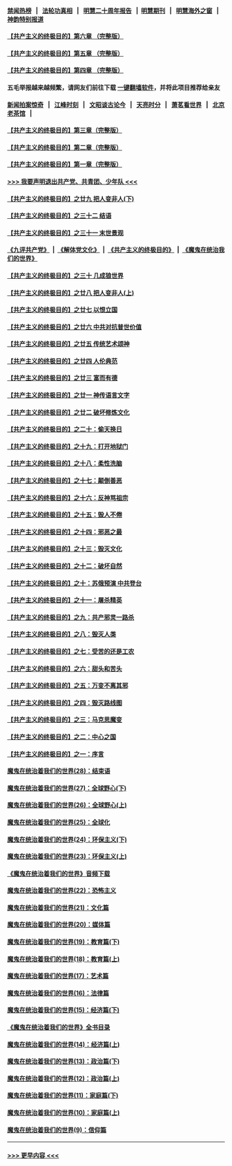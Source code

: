 #### [禁闻热榜](热点新闻.md?=0)  &nbsp;&nbsp;|&nbsp;&nbsp; [法轮功真相](https://github.com/gfw-breaker/truth/blob/master/README.md?=0) &nbsp;&nbsp;|&nbsp;&nbsp; [明慧二十周年报告](https://github.com/gfw-breaker/mh-reports/blob/master/README.md?=0) &nbsp;&nbsp;|&nbsp;&nbsp;[明慧期刊](https://github.com/gfw-breaker/mh-qikan) &nbsp;&nbsp;|&nbsp;&nbsp; [明慧海外之窗](https://github.com/gfw-breaker/mh-news/blob/master/README.md?=0) &nbsp;&nbsp;|&nbsp;&nbsp; [神韵特别报道](https://github.com/gfw-breaker/mh-news/blob/master/shenyun.md?=0)
#### [【共产主义的终极目的】第六章 （完整版）](../pages/nsc422/n11428913.md?t=03081032) 
#### [【共产主义的终极目的】第五章 （完整版）](../pages/nsc422/n11428912.md?t=03081032) 
#### [【共产主义的终极目的】第四章 （完整版）](../pages/nsc422/n11428907.md?t=03081032) 
#### 五毛举报越来越频繁，请网友们前往下载 [一键翻墙软件](https://github.com/gfw-breaker/ssr-accounts)，并将此项目推荐给亲友
#### [新闻拍案惊奇](https://github.com/gfw-breaker/banned-news/blob/master/pages/link4.md) &nbsp;&nbsp;|&nbsp;&nbsp; [江峰时刻](https://github.com/gfw-breaker/banned-news/blob/master/pages/link4.md) &nbsp;&nbsp;|&nbsp;&nbsp; [文昭谈古论今](https://github.com/gfw-breaker/banned-news/blob/master/pages/link4.md) &nbsp;&nbsp;|&nbsp;&nbsp; [天亮时分](https://github.com/gfw-breaker/banned-news/blob/master/pages/link4.md) &nbsp;&nbsp;|&nbsp;&nbsp; [萧茗看世界](https://github.com/gfw-breaker/banned-news/blob/master/pages/link4.md) &nbsp;&nbsp;|&nbsp;&nbsp; [北京老茶馆](https://github.com/gfw-breaker/banned-news/blob/master/pages/link4.md) &nbsp;&nbsp;|&nbsp;&nbsp; 
#### [【共产主义的终极目的】第三章（完整版）](../pages/nsc422/n11428848.md?t=03081032) 
#### [【共产主义的终极目的】第二章（完整版）](../pages/nsc422/n11428831.md?t=03081032) 
#### [【共产主义的终极目的】第一章（完整版）](../pages/nsc422/n11417651.md?t=03081032) 
#### [>>> 我要声明退出共产党、共青团、少年队 <<<](https://github.com/begood0513/goodnews/blob/master/quit/letter.md) 
#### [【共产主义的终极目的】之廿九 把人变非人(下)](../pages/nsc422/n11344140.md?t=03081032) 
#### [【共产主义的终极目的】之三十二 结语](../pages/nsc422/n11360535.md?t=03081032) 
#### [【共产主义的终极目的】之三十一 末世景观](../pages/nsc422/n11351129.md?t=03081032) 
#### [《九评共产党》](https://github.com/begood0513/9ping.md/blob/master/README.md) &nbsp;|&nbsp; [《解体党文化》](../../../../jtdwh.md/blob/master/README.md)  &nbsp;|&nbsp; [《共产主义的终极目的》](../../../../gczydzjmd.md/blob/master/README.md) &nbsp;|&nbsp; [《魔鬼在统治我们的世界》](../../../../mgztzwmdsj.md/blob/master/README.md) 
#### [【共产主义的终极目的】之三十 几成狼世界](../pages/nsc422/n11348280.md?t=03081032) 
#### [【共产主义的终极目的】之廿八 把人变非人(上)](../pages/nsc422/n11340492.md?t=03081032) 
#### [【共产主义的终极目的】之廿七 以恨立国](../pages/nsc422/n11336944.md?t=03081032) 
#### [【共产主义的终极目的】之廿六 中共对抗普世价值](../pages/nsc422/n11324785.md?t=03081032) 
#### [【共产主义的终极目的】之廿五 传统艺术颂神](../pages/nsc422/n11296396.md?t=03081032) 
#### [【共产主义的终极目的】之廿四 人伦典范](../pages/nsc422/n11296397.md?t=03081032) 
#### [【共产主义的终极目的】之廿三 富而有德](../pages/nsc422/n11283598.md?t=03081032) 
#### [【共产主义的终极目的】之廿一 神传语言文字](../pages/nsc422/n11263265.md?t=03081032) 
#### [【共产主义的终极目的】之廿二 破坏修炼文化](../pages/nsc422/n11245728.md?t=03081032) 
#### [【共产主义的终极目的】之二十：偷天换日](../pages/nsc422/n11238846.md?t=03081032) 
#### [【共产主义的终极目的】之十九：打开地狱门](../pages/nsc422/n11206376.md?t=03081032) 
#### [【共产主义的终极目的】之十八：柔性洗脑](../pages/nsc422/n11199994.md?t=03081032) 
#### [【共产主义的终极目的】之十七：颠倒善恶](../pages/nsc422/n11179782.md?t=03081032) 
#### [【共产主义的终极目的】之十六：反神骂祖宗](../pages/nsc422/n11166798.md?t=03081032) 
#### [【共产主义的终极目的】之十五：毁人不倦](../pages/nsc422/n11166792.md?t=03081032) 
#### [【共产主义的终极目的】之十四：邪恶之最](../pages/nsc422/n11150249.md?t=03081032) 
#### [【共产主义的终极目的】之十三：毁灭文化](../pages/nsc422/n11135227.md?t=03081032) 
#### [【共产主义的终极目的】之十二：破坏自然](../pages/nsc422/n11135214.md?t=03081032) 
#### [【共产主义的终极目的】之十：苏俄预演 中共登台](../pages/nsc422/n11118424.md?t=03081032) 
#### [【共产主义的终极目的】之十一：屠杀精英](../pages/nsc422/n11118442.md?t=03081032) 
#### [【共产主义的终极目的】之九：共产邪灵一路杀](../pages/nsc422/n11114139.md?t=03081032) 
#### [【共产主义的终极目的】之八：毁灭人类](../pages/nsc422/n11108503.md?t=03081032) 
#### [【共产主义的终极目的】之七：受苦的还是工农](../pages/nsc422/n11101809.md?t=03081032) 
#### [【共产主义的终极目的】之六：甜头和苦头](../pages/nsc422/n11096971.md?t=03081032) 
#### [【共产主义的终极目的】之五：万变不离其邪](../pages/nsc422/n11091285.md?t=03081032) 
#### [【共产主义的终极目的】之四：毁灭路线图](../pages/nsc422/n11086284.md?t=03081032) 
#### [【共产主义的终极目的】之三：马克思魔变](../pages/nsc422/n11061941.md?t=03081032) 
#### [【共产主义的终极目的】之二：中心之国](../pages/nsc422/n11047728.md?t=03081032) 
#### [【共产主义的终极目的】之一：序言](../pages/nsc422/n11086077.md?t=03081032) 
#### [魔鬼在统治着我们的世界(28)：结束语](../pages/nsc422/n10936246.md?t=03081032) 
#### [魔鬼在统治着我们的世界(27)：全球野心(下)](../pages/nsc422/n10928319.md?t=03081032) 
#### [魔鬼在统治着我们的世界(26)：全球野心(上)](../pages/nsc422/n10900318.md?t=03081032) 
#### [魔鬼在统治着我们的世界(25)：全球化](../pages/nsc422/n10788205.md?t=03081032) 
#### [魔鬼在统治着我们的世界(24)：环保主义(下)](../pages/nsc422/n10695307.md?t=03081032) 
#### [魔鬼在统治着我们的世界(23)：环保主义(上)](../pages/nsc422/n10688613.md?t=03081032) 
#### [《魔鬼在统治着我们的世界》音频下载](../pages/nsc422/n10635553.md?t=03081032) 
#### [魔鬼在统治着我们的世界(22)：恐怖主义](../pages/nsc422/n10614727.md?t=03081032) 
#### [魔鬼在统治着我们的世界(21)：文化篇](../pages/nsc422/n10597706.md?t=03081032) 
#### [魔鬼在统治着我们的世界(20)：媒体篇](../pages/nsc422/n10586579.md?t=03081032) 
#### [魔鬼在统治着我们的世界(19)：教育篇(下)](../pages/nsc422/n10564808.md?t=03081032) 
#### [魔鬼在统治着我们的世界(18)：教育篇(上)](../pages/nsc422/n10526970.md?t=03081032) 
#### [魔鬼在统治着我们的世界(17)：艺术篇](../pages/nsc422/n10499093.md?t=03081032) 
#### [魔鬼在统治着我们的世界(16)：法律篇](../pages/nsc422/n10485969.md?t=03081032) 
#### [魔鬼在统治着我们的世界(15)：经济篇(下)](../pages/nsc422/n10469975.md?t=03081032) 
#### [《魔鬼在统治着我们的世界》全书目录](../pages/nsc422/n10464261.md?t=03081032) 
#### [魔鬼在统治着我们的世界(14)：经济篇(上)](../pages/nsc422/n10457370.md?t=03081032) 
#### [魔鬼在统治着我们的世界(13)：政治篇(下)](../pages/nsc422/n10448270.md?t=03081032) 
#### [魔鬼在统治着我们的世界(12)：政治篇(上)](../pages/nsc422/n10444576.md?t=03081032) 
#### [魔鬼在统治着我们的世界(11)：家庭篇(下)](../pages/nsc422/n10440961.md?t=03081032) 
#### [魔鬼在统治着我们的世界(10)：家庭篇(上)](../pages/nsc422/n10435448.md?t=03081032) 
#### [魔鬼在统治着我们的世界(9)：信仰篇](../pages/nsc422/n10432159.md?t=03081032) 

----
#### [ >>> 更早内容 <<< ](../indexes/nsc422-earlier.md)
